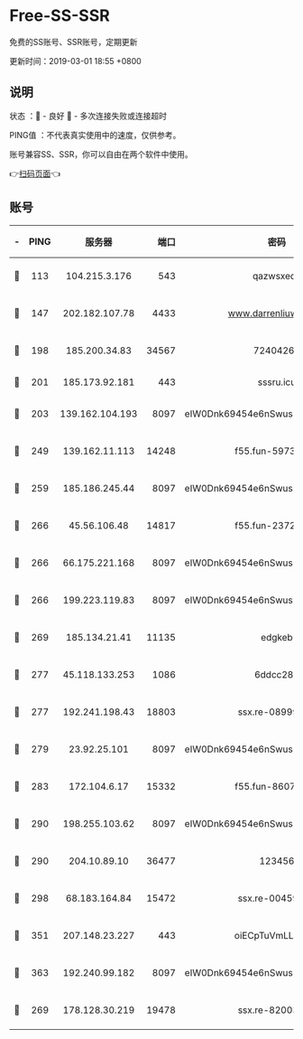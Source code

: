 # Free-SS-SSR

免费的SS账号、SSR账号，定期更新

更新时间：2019-03-01 18:55 +0800

## 说明

状态     ：🙂 - 良好 🙁 - 多次连接失败或连接超时

PING值   ：不代表真实使用中的速度，仅供参考。

账号兼容SS、SSR，你可以自由在两个软件中使用。

👉[扫码页面](https://liesauer.github.io/free-ss-ssr.github.io/)👈

## 账号

|-|PING|服务器|端口|密码|加密方式|区域|
|:----:|:----:|:-----:|-----:|:----:|:----:|:----:|
|🙂|113|104.215.3.176|543|qazwsxedc|aes-256-gcm|JP|
|🙂|147|202.182.107.78|4433|www.darrenliuwei.com|aes-256-cfb|JP|
|🙂|198|185.200.34.83|34567|72404265|aes-256-cfb|US|
|🙂|201|185.173.92.181|443|sssru.icu|rc4-md5|RU|
|🙂|203|139.162.104.193|8097|eIW0Dnk69454e6nSwuspv9DmS201tQ0D|aes-256-cfb|JP|
|🙂|249|139.162.11.113|14248|f55.fun-59730477|aes-256-cfb|SG|
|🙂|259|185.186.245.44|8097|eIW0Dnk69454e6nSwuspv9DmS201tQ0D|aes-256-cfb|NL|
|🙂|266|45.56.106.48|14817|f55.fun-23726526|aes-256-cfb|US|
|🙂|266|66.175.221.168|8097|eIW0Dnk69454e6nSwuspv9DmS201tQ0D|aes-256-cfb|US|
|🙂|266|199.223.119.83|8097|eIW0Dnk69454e6nSwuspv9DmS201tQ0D|aes-256-cfb|US|
|🙂|269|185.134.21.41|11135|edgkeb|aes-256-cfb|GB|
|🙂|277|45.118.133.253|1086|6ddcc286|aes-256-cfb|SG|
|🙂|277|192.241.198.43|18803|ssx.re-08999110|aes-256-cfb|US|
|🙂|279|23.92.25.101|8097|eIW0Dnk69454e6nSwuspv9DmS201tQ0D|aes-256-cfb|US|
|🙂|283|172.104.6.17|15332|f55.fun-86079232|aes-256-cfb|US|
|🙂|290|198.255.103.62|8097|eIW0Dnk69454e6nSwuspv9DmS201tQ0D|aes-256-cfb|US|
|🙂|290|204.10.89.10|36477|123456|aes-256-cfb|US|
|🙂|298|68.183.164.84|15472|ssx.re-00459440|aes-256-cfb|US|
|🙂|351|207.148.23.227|443|oiECpTuVmLLxk4Ts|aes-256-cfb|US|
|🙂|363|192.240.99.182|8097|eIW0Dnk69454e6nSwuspv9DmS201tQ0D|aes-256-cfb|US|
|🙂|269|178.128.30.219|19478|ssx.re-82003000|aes-256-cfb|SG|
